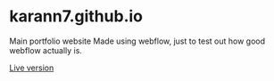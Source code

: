 # karann7.github.io
Main portfolio website
Made using webflow, just to test out how good webflow actually is.

[Live version](https://www.karann.me/)
